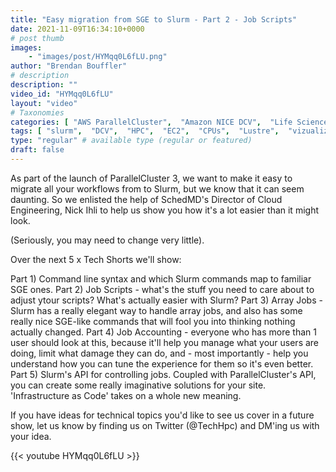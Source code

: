 ```yaml
---
title: "Easy migration from SGE to Slurm - Part 2 - Job Scripts"
date: 2021-11-09T16:34:10+0000
# post thumb
images:
    - "images/post/HYMqq0L6fLU.png"
author: "Brendan Bouffler"
# description
description: ""
video_id: "HYMqq0L6fLU"
layout: "video"
# Taxonomies
categories: [ "AWS ParallelCluster",  "Amazon NICE DCV",  "Life Sciences", ]
tags: [ "slurm",  "DCV",  "HPC",  "EC2",  "CPUs",  "Lustre",  "vizualization",  "workflow",  "ParallelCluster",  "GPUs",  "Storage",  "Schedulers",  "Covid-19",  "High Performance Computing",  "sge",  "virtualization",  "job scripts",  "techshorts", ]
type: "regular" # available type (regular or featured)
draft: false
---
```


As part of the launch of ParallelCluster 3, we want to make it easy to migrate all your workflows from to Slurm, but we know that it can seem daunting. So we enlisted the help of SchedMD's Director of Cloud Engineering, Nick Ihli to help us show you how it's a lot easier than it might look.

(Seriously, you may need to change very little).

Over the next 5 x Tech Shorts we'll show:

Part 1) Command line syntax and which Slurm commands map to  familiar SGE ones.
Part 2) Job Scripts - what's the stuff you need to care about to adjust ytour scripts? What's actually easier with Slurm?
Part 3) Array Jobs - Slurm has a really elegant way to handle array jobs, and also has some really nice SGE-like commands that will fool you into thinking nothing actually changed.
Part 4) Job Accounting - everyone who has more than 1 user should look at this, because it'll help you manage what your users are doing, limit what damage they can do, and - most importantly - help you understand how you can tune the experience for them so it's even better.
Part 5) Slurm's API for controlling jobs. Coupled with ParallelCluster's API, you can create some really imaginative solutions for your site. 'Infrastructure as Code' takes on a whole new meaning.

If you have ideas for technical topics you'd like to see us cover in a future show, let us know by finding us on Twitter (@TechHpc) and DM'ing us with your idea.

{{< youtube HYMqq0L6fLU >}}